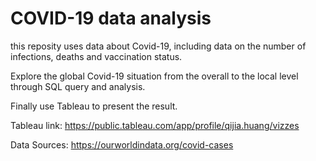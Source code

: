 # COVID-19 data analysis
this reposity uses data about Covid-19, including data on the number of infections, deaths and vaccination status. 

Explore the global Covid-19 situation from the overall to the local level through SQL query and analysis.

Finally use Tableau to present the result. 

Tableau link: https://public.tableau.com/app/profile/qijia.huang/vizzes

Data Sources: https://ourworldindata.org/covid-cases
